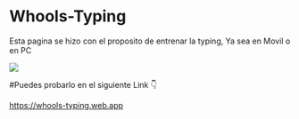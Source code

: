 # Whools-Typing
Esta pagina se hizo con el proposito de entrenar la typing, Ya sea en Movil o en PC

![](https://firebasestorage.googleapis.com/v0/b/whools-typing.appspot.com/o/V%C3%ADdeo%20sin%20t%C3%ADtulo%20%E2%80%90%20Hecho%20con%20Clipchamp.gif?alt=media&token=a41e2f5f-ae35-4570-ac42-bc7c7f69d721)

#Puedes probarlo en el siguiente Link 👇

https://whools-typing.web.app

